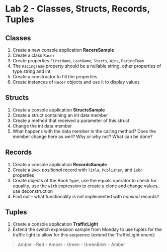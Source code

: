 # Lab 2 - Classes, Structs, Records, Tuples

## Classes

1. Create a new console application **RacersSample**
1. Create a class `Racer`
2. Create properties `FirstName`, `LastName`, `Starts`, `Wins`, `RacingTeam`
3. The `RacingTeam` property should be a nullable string, other properties of type string and int
3. Create a constructor to fill the properties
4. Create instances of `Racer` objects and use it to display values

## Structs

1. Create a console application **StructsSample**
2. Create a struct containing an int data member
3. Create a method that received a parameter of this struct
4. Change the int data member
5. What happens with the data member in the calling method? Does the member change here as well? Why or why not? What can be done?

## Records

1. Create a console application **RecordsSample**
2. Create a `Book` *positional* record with `Title`, `Publisher`, and `Isbn` properties
3. Create objects of the Book type, use the equals operator to check for equality, use the `with` expression to create a clone and change values, use deconstruction
4. Find out - what functionality is not implemented with *nominal* records?

## Tuples

1. Create a console application **TrafficLight**
1. Extend the switch expression sample from Monday to use tuples for the traffic light to allow for this sequence (extend the TrafficLight enum):

> Amber - Red - Amber - Green - GreenBlink - Amber

